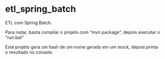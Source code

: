 # etl_spring_batch

ETL com Spring Batch.

Para rodar, basta compilar o projeto com "mvn package", depois executar o "run.bat"

Este projeto gera um hash de um nome gerado em um mock, depois printa o resultado no console.